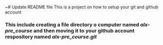 ~# Update README file This is a project on how to setup your git and github account
### This include creating a file directory o computer named *alx-pre_course* and then moving it to your github account respository named *alx-pre_course.git*
